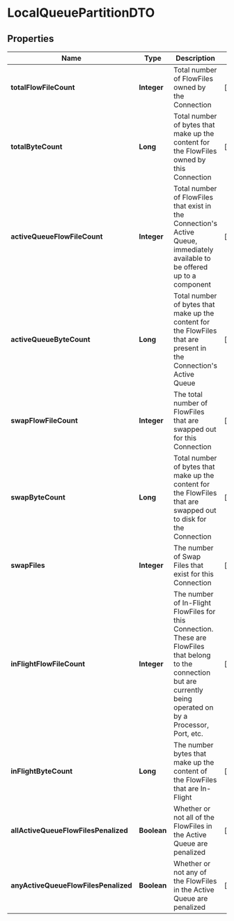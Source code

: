 
# LocalQueuePartitionDTO

## Properties
Name | Type | Description | Notes
------------ | ------------- | ------------- | -------------
**totalFlowFileCount** | **Integer** | Total number of FlowFiles owned by the Connection |  [optional]
**totalByteCount** | **Long** | Total number of bytes that make up the content for the FlowFiles owned by this Connection |  [optional]
**activeQueueFlowFileCount** | **Integer** | Total number of FlowFiles that exist in the Connection&#39;s Active Queue, immediately available to be offered up to a component |  [optional]
**activeQueueByteCount** | **Long** | Total number of bytes that make up the content for the FlowFiles that are present in the Connection&#39;s Active Queue |  [optional]
**swapFlowFileCount** | **Integer** | The total number of FlowFiles that are swapped out for this Connection |  [optional]
**swapByteCount** | **Long** | Total number of bytes that make up the content for the FlowFiles that are swapped out to disk for the Connection |  [optional]
**swapFiles** | **Integer** | The number of Swap Files that exist for this Connection |  [optional]
**inFlightFlowFileCount** | **Integer** | The number of In-Flight FlowFiles for this Connection. These are FlowFiles that belong to the connection but are currently being operated on by a Processor, Port, etc. |  [optional]
**inFlightByteCount** | **Long** | The number bytes that make up the content of the FlowFiles that are In-Flight |  [optional]
**allActiveQueueFlowFilesPenalized** | **Boolean** | Whether or not all of the FlowFiles in the Active Queue are penalized |  [optional]
**anyActiveQueueFlowFilesPenalized** | **Boolean** | Whether or not any of the FlowFiles in the Active Queue are penalized |  [optional]



